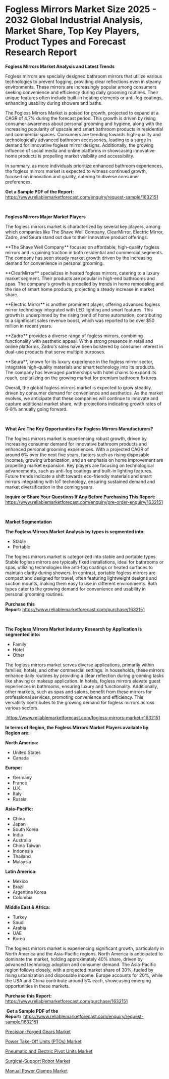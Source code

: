 <p><h1>Fogless Mirrors Market Size 2025 - 2032 Global Industrial Analysis, Market Share, Top Key Players, Product Types and Forecast Research Report</h1></p><p><strong>Fogless Mirrors Market Analysis and Latest Trends</strong></p>
<p><p>Fogless mirrors are specially designed bathroom mirrors that utilize various technologies to prevent fogging, providing clear reflections even in steamy environments. These mirrors are increasingly popular among consumers seeking convenience and efficiency during daily grooming routines. Their unique features often include built-in heating elements or anti-fog coatings, enhancing usability during showers and baths.</p><p>The Fogless Mirrors Market is poised for growth, projected to expand at a CAGR of 4.7% during the forecast period. This growth is driven by rising consumer awareness about personal grooming and hygiene, along with the increasing popularity of upscale and smart bathroom products in residential and commercial spaces. Consumers are trending towards high-quality and technologically advanced bathroom accessories, leading to a surge in demand for innovative fogless mirror designs. Additionally, the growing influence of social media and online platforms in showcasing innovative home products is propelling market visibility and accessibility. </p><p>In summary, as more individuals prioritize enhanced bathroom experiences, the fogless mirrors market is expected to witness continued growth, focused on innovation and quality, catering to diverse consumer preferences.</p></p>
<p><strong>Get a Sample PDF of the Report:&nbsp;</strong> <a href="https://www.reliablemarketforecast.com/enquiry/request-sample/1632151?utm_campaign=1833&utm_medium=2&utm_source=Github&utm_content=ia&utm_term=28022025&utm_id=fogless-mirrors">https://www.reliablemarketforecast.com/enquiry/request-sample/1632151</a></p>
<p>&nbsp;</p>
<p><strong>Fogless Mirrors Major Market Players</strong></p>
<p><p>The fogless mirrors market is characterized by several key players, among which companies like The Shave Well Company, ClearMirror, Electric Mirror, Zadro, and Seura stand out due to their innovative product offerings.</p><p>**The Shave Well Company** focuses on affordable, high-quality fogless mirrors and is gaining traction in both residential and commercial segments. The company has seen steady market growth driven by the increasing demand for convenience in personal grooming. </p><p>**ClearMirror** specializes in heated fogless mirrors, catering to a luxury market segment. Their products are popular in high-end bathrooms and spas. The company's growth is propelled by trends in home remodeling and the rise of smart home products, projecting a steady increase in market share.</p><p>**Electric Mirror** is another prominent player, offering advanced fogless mirror technology integrated with LED lighting and smart features. This growth is underpinned by the rising trend of home automation, contributing to a significant sales revenue boost, which was reported to be over $50 million in recent years.</p><p>**Zadro** provides a diverse range of fogless mirrors, combining functionality with aesthetic appeal. With a strong presence in retail and online platforms, Zadro's sales have been bolstered by consumer interest in dual-use products that serve multiple purposes.</p><p>**Seura**, known for its luxury experience in the fogless mirror sector, integrates high-quality materials and smart technology into its products. The company has leveraged partnerships with hotel chains to expand its reach, capitalizing on the growing market for premium bathroom fixtures.</p><p>Overall, the global fogless mirrors market is expected to grow steadily, driven by consumer demand for convenience and aesthetics. As the market evolves, we anticipate that these companies will continue to innovate and capture additional market share, with projections indicating growth rates of 6-8% annually going forward.</p></p>
<p>&nbsp;</p>
<p><strong>What Are The Key Opportunities For Fogless Mirrors Manufacturers?</strong></p>
<p><p>The fogless mirrors market is experiencing robust growth, driven by increasing consumer demand for innovative bathroom products and enhanced personal grooming experiences. With a projected CAGR of around 6% over the next five years, factors such as rising disposable incomes, growing urbanization, and an emphasis on home improvement are propelling market expansion. Key players are focusing on technological advancements, such as anti-fog coatings and built-in lighting features. Future trends indicate a shift towards eco-friendly materials and smart mirrors integrating with IoT technology, ensuring sustained demand and market diversification in the coming years.</p></p>
<p><strong>Inquire or Share Your Questions If Any Before Purchasing This Report:</strong> <a href="https://www.reliablemarketforecast.com/enquiry/pre-order-enquiry/1632151?utm_campaign=1833&utm_medium=2&utm_source=Github&utm_content=ia&utm_term=28022025&utm_id=fogless-mirrors">https://www.reliablemarketforecast.com/enquiry/pre-order-enquiry/1632151</a></p>
<p>&nbsp;</p>
<p><strong>Market Segmentation</strong></p>
<p><strong>The Fogless Mirrors Market Analysis by types is segmented into:</strong></p>
<p><ul><li>Stable</li><li>Portable</li></ul></p>
<p><p>The fogless mirrors market is categorized into stable and portable types. Stable fogless mirrors are typically fixed installations, ideal for bathrooms or spas, utilizing technologies like anti-fog coatings or heated surfaces to maintain clarity during showers. In contrast, portable fogless mirrors are compact and designed for travel, often featuring lightweight designs and suction mounts, making them easy to use in different environments. Both types cater to the growing demand for convenience and usability in personal grooming routines.</p></p>
<p><strong>Purchase this Report:&nbsp;</strong><a href="https://www.reliablemarketforecast.com/purchase/1632151?utm_campaign=1833&utm_medium=2&utm_source=Github&utm_content=ia&utm_term=28022025&utm_id=fogless-mirrors">https://www.reliablemarketforecast.com/purchase/1632151</a></p>
<p>&nbsp;</p>
<p><strong>The Fogless Mirrors Market Industry Research by Application is segmented into:</strong></p>
<p><ul><li>Family</li><li>Hotel</li><li>Other</li></ul></p>
<p><p>The fogless mirrors market serves diverse applications, primarily within families, hotels, and other commercial settings. In households, these mirrors enhance daily routines by providing a clear reflection during grooming tasks like shaving or makeup application. In hotels, fogless mirrors elevate guest experiences in bathrooms, ensuring luxury and functionality. Additionally, other markets, such as spas and salons, benefit from these mirrors for professional services, promoting convenience and efficiency. This versatility contributes to the growing demand for fogless mirrors across various sectors.</p></p>
<p><a href="https://www.reliablemarketforecast.com/fogless-mirrors-market-r1632151?utm_campaign=1833&utm_medium=2&utm_source=Github&utm_content=ia&utm_term=28022025&utm_id=fogless-mirrors">&nbsp;https://www.reliablemarketforecast.com/fogless-mirrors-market-r1632151</a></p>
<p><strong>In terms of Region, the Fogless Mirrors Market Players available by Region are:</strong></p>
<p>
    <p> <strong> North America: </strong>
        <ul>
            <li>United States</li>
            <li>Canada</li>
        </ul>
        </p> 
    <p> <strong> Europe: </strong>
        <ul>
            <li>Germany</li>
            <li>France</li>
            <li>U.K.</li>
            <li>Italy</li>
            <li>Russia</li>
        </ul>
        </p> 
    <p> <strong> Asia-Pacific: </strong>
        <ul>
            <li>China</li>
            <li>Japan</li>
            <li>South Korea</li>
            <li>India</li>
            <li>Australia</li>
            <li>China Taiwan</li>
            <li>Indonesia</li>
            <li>Thailand</li>
            <li>Malaysia</li>
        </ul>
        </p> 
    <p> <strong> Latin America: </strong>
        <ul>
            <li>Mexico</li>
            <li>Brazil</li>
            <li>Argentina Korea</li>
            <li>Colombia</li>
        </ul>
        </p> 
    <p> <strong> Middle East & Africa: </strong>
        <ul>
            <li>Turkey</li>
            <li>Saudi</li>
            <li>Arabia</li>
            <li>UAE</li>
            <li>Korea</li>
        </ul>
    </p>
    </p>
<p><p>The fogless mirrors market is experiencing significant growth, particularly in North America and the Asia-Pacific regions. North America is anticipated to dominate the market, holding approximately 40% share, driven by advanced technology adoption and consumer demand. The Asia-Pacific region follows closely, with a projected market share of 30%, fueled by rising urbanization and disposable income. Europe accounts for 20%, while the USA and China contribute around 5% each, showcasing emerging opportunities in these markets.</p></p>
<p><strong>Purchase this Report: </strong><a href="https://www.reliablemarketforecast.com/purchase/1632151?utm_campaign=1833&utm_medium=2&utm_source=Github&utm_content=ia&utm_term=28022025&utm_id=fogless-mirrors">https://www.reliablemarketforecast.com/purchase/1632151</a></p>
<p>&nbsp;<strong>Get a Sample PDF of the Report:&nbsp;&nbsp;</strong><a href="https://www.reliablemarketforecast.com/enquiry/request-sample/1632151?utm_campaign=1833&utm_medium=2&utm_source=Github&utm_content=ia&utm_term=28022025&utm_id=fogless-mirrors">https://www.reliablemarketforecast.com/enquiry/request-sample/1632151</a></p>
<p><strong></strong></p>
<p><p><a href="https://github.com/cheryjhonson/Market-Research-Report-List-1/blob/main/precision-forged-gears-market.md?utm_campaign=1833&utm_medium=2&utm_source=Github&utm_content=ia&utm_term=28022025&utm_id=fogless-mirrors">Precision-Forged Gears Market</a></p><p><a href="https://github.com/pelahotayabe/Market-Research-Report-List-1/blob/main/power-take-off-units-ptos-market.md?utm_campaign=1833&utm_medium=2&utm_source=Github&utm_content=ia&utm_term=28022025&utm_id=fogless-mirrors">Power Take-Off Units (PTOs) Market</a></p><p><a href="https://github.com/elitasvimal/Market-Research-Report-List-1/blob/main/pneumatic-and-electric-pivot-units-market.md?utm_campaign=1833&utm_medium=2&utm_source=Github&utm_content=ia&utm_term=28022025&utm_id=fogless-mirrors">Pneumatic and Electric Pivot Units Market</a></p><p><a href="https://github.com/dierdrecrichton210/Market-Research-Report-List-1/blob/main/surgical-support-robot-market.md?utm_campaign=1833&utm_medium=2&utm_source=Github&utm_content=ia&utm_term=28022025&utm_id=fogless-mirrors">Surgical-Support Robot Market</a></p><p><a href="https://github.com/raeezkenedz/Market-Research-Report-List-1/blob/main/manual-power-clamps-market.md?utm_campaign=1833&utm_medium=2&utm_source=Github&utm_content=ia&utm_term=28022025&utm_id=fogless-mirrors">Manual Power Clamps Market</a></p></p>